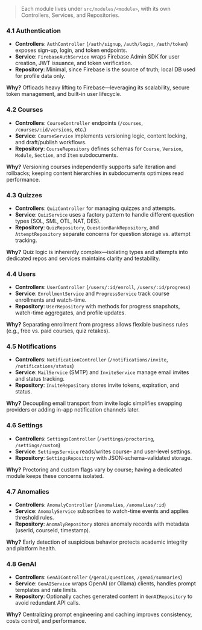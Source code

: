 > Each module lives under `src/modules/<module>`, with its own Controllers, Services, and Repositories.

### 4.1 Authentication

- **Controllers**: `AuthController` (`/auth/signup`, `/auth/login`, `/auth/token`) exposes sign-up, login, and token endpoints.
- **Service**: `FirebaseAuthService` wraps Firebase Admin SDK for user creation, JWT issuance, and token verification.
- **Repository**: Minimal, since Firebase is the source of truth; local DB used for profile data only.

**Why?** Offloads heavy lifting to Firebase—leveraging its scalability, secure token management, and built-in user lifecycle.

### 4.2 Courses

- **Controllers**: `CourseController` endpoints (`/courses`, `/courses/:id/versions`, etc.)
- **Service**: `CourseService` implements versioning logic, content locking, and draft/publish workflows.
- **Repository**: `CourseRepository` defines schemas for `Course`, `Version`, `Module`, `Section`, and `Item` subdocuments.

**Why?** Versioning courses independently supports safe iteration and rollbacks; keeping content hierarchies in subdocuments optimizes read performance.

### 4.3 Quizzes

- **Controllers**: `QuizController` for managing quizzes and attempts.
- **Service**: `QuizService` uses a factory pattern to handle different question types (SOL, SML, OTL, NAT, DES).
- **Repository**: `QuizRepository`, `QuestionBankRepository`, and `AttemptRepository` separate concerns for question storage vs. attempt tracking.

**Why?** Quiz logic is inherently complex—isolating types and attempts into dedicated repos and services maintains clarity and testability.

### 4.4 Users

- **Controllers**: `UserController` (`/users/:id/enroll`, `/users/:id/progress`)
- **Service**: `EnrollmentService` and `ProgressService` track course enrollments and watch-time.
- **Repository**: `UserRepository` with methods for progress snapshots, watch-time aggregates, and profile updates.

**Why?** Separating enrollment from progress allows flexible business rules (e.g., free vs. paid courses, quiz retakes).

### 4.5 Notifications

- **Controllers**: `NotificationController` (`/notifications/invite`, `/notifications/status`)
- **Service**: `MailService` (SMTP) and `InviteService` manage email invites and status tracking.
- **Repository**: `InviteRepository` stores invite tokens, expiration, and status.

**Why?** Decoupling email transport from invite logic simplifies swapping providers or adding in-app notification channels later.

### 4.6 Settings

- **Controllers**: `SettingsController` (`/settings/proctoring`, `/settings/custom`)
- **Service**: `SettingsService` reads/writes course- and user-level settings.
- **Repository**: `SettingsRepository` with JSON-schema–validated storage.

**Why?** Proctoring and custom flags vary by course; having a dedicated module keeps these concerns isolated.

### 4.7 Anomalies

- **Controllers**: `AnomalyController` (`/anomalies`, `/anomalies/:id`)
- **Service**: `AnomalyService` subscribes to watch-time events and applies threshold rules.
- **Repository**: `AnomalyRepository` stores anomaly records with metadata (userId, courseId, timestamp).

**Why?** Early detection of suspicious behavior protects academic integrity and platform health.

### 4.8 GenAI

- **Controllers**: `GenAIController` (`/genai/questions`, `/genai/summaries`)
- **Service**: `GenAIService` wraps OpenAI (or Ollama) clients, handles prompt templates and rate limits.
- **Repository**: Optionally caches generated content in `GenAIRepository` to avoid redundant API calls.

**Why?** Centralizing prompt engineering and caching improves consistency, costs control, and performance.